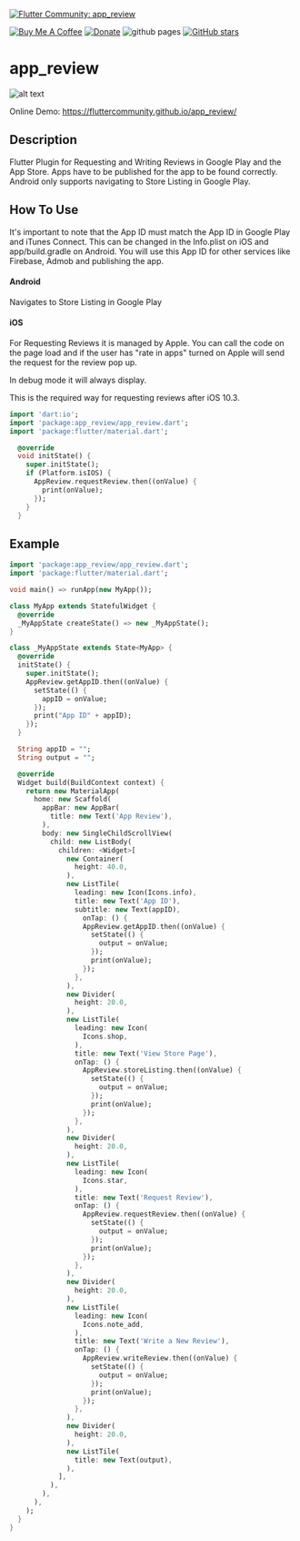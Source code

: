 [![Flutter Community: app_review](https://fluttercommunity.dev/_github/header/app_review)](https://github.com/fluttercommunity/community)

[![Buy Me A Coffee](https://img.shields.io/badge/Donate-Buy%20Me%20A%20Coffee-yellow.svg)](https://www.buymeacoffee.com/rodydavis)
[![Donate](https://img.shields.io/badge/Donate-PayPal-green.svg)](https://www.paypal.com/cgi-bin/webscr?cmd=_s-xclick&hosted_button_id=WSH3GVC49GNNJ)
![github pages](https://github.com/fluttercommunity/app_review/workflows/github%20pages/badge.svg)
[![GitHub stars](https://img.shields.io/github/stars/fluttercommunity/app_review?color=blue)](https://github.com/fluttercommunity/app_review)

# app_review

![alt text](https://github.com/fluttercommunity/app_review/blob/master/screenshots/IMG_0024.PNG)

Online Demo: https://fluttercommunity.github.io/app_review/

## Description
Flutter Plugin for Requesting and Writing Reviews in Google Play and the App Store. Apps have to be published for the app to be found correctly. Android only supports navigating to Store Listing in Google Play.

## How To Use
It's important to note that the App ID must match the App ID in Google Play and iTunes Connect. This can be changed in the Info.plist on iOS and app/build.gradle on Android. You will use this App ID for other services like Firebase, Admob and publishing the app. 

#### Android
Navigates to Store Listing in Google Play

#### iOS
For Requesting Reviews it is managed by Apple. You can call the code on the page load and if the user has "rate in apps" turned on Apple will send the request for the review pop up. 

In debug mode it will always display. 

This is the required way for requesting reviews after iOS 10.3.

``` dart
import 'dart:io';
import 'package:app_review/app_review.dart';
import 'package:flutter/material.dart';

  @override
  void initState() {
    super.initState();
    if (Platform.isIOS) {
      AppReview.requestReview.then((onValue) {
        print(onValue);
      });
    }
  }
```

## Example

``` dart
import 'package:app_review/app_review.dart';
import 'package:flutter/material.dart';

void main() => runApp(new MyApp());

class MyApp extends StatefulWidget {
  @override
  _MyAppState createState() => new _MyAppState();
}

class _MyAppState extends State<MyApp> {
  @override
  initState() {
    super.initState();
    AppReview.getAppID.then((onValue) {
      setState(() {
        appID = onValue;
      });
      print("App ID" + appID);
    });
  }

  String appID = "";
  String output = "";

  @override
  Widget build(BuildContext context) {
    return new MaterialApp(
      home: new Scaffold(
        appBar: new AppBar(
          title: new Text('App Review'),
        ),
        body: new SingleChildScrollView(
          child: new ListBody(
            children: <Widget>[
              new Container(
                height: 40.0,
              ),
              new ListTile(
                leading: new Icon(Icons.info),
                title: new Text('App ID'),
                subtitle: new Text(appID),
                  onTap: () {
                  AppReview.getAppID.then((onValue) {
                    setState(() {
                      output = onValue;
                    });
                    print(onValue);
                  });
                },
              ),
              new Divider(
                height: 20.0,
              ),
              new ListTile(
                leading: new Icon(
                  Icons.shop,
                ),
                title: new Text('View Store Page'),
                onTap: () {
                  AppReview.storeListing.then((onValue) {
                    setState(() {
                      output = onValue;
                    });
                    print(onValue);
                  });
                },
              ),
              new Divider(
                height: 20.0,
              ),
              new ListTile(
                leading: new Icon(
                  Icons.star,
                ),
                title: new Text('Request Review'),
                onTap: () {
                  AppReview.requestReview.then((onValue) {
                    setState(() {
                      output = onValue;
                    });
                    print(onValue);
                  });
                },
              ),
              new Divider(
                height: 20.0,
              ),
              new ListTile(
                leading: new Icon(
                  Icons.note_add,
                ),
                title: new Text('Write a New Review'),
                onTap: () {
                  AppReview.writeReview.then((onValue) {
                    setState(() {
                      output = onValue;
                    });
                    print(onValue);
                  });
                },
              ),
              new Divider(
                height: 20.0,
              ),
              new ListTile(
                title: new Text(output),
              ),
            ],
          ),
        ),
      ),
    );
  }
}

```
